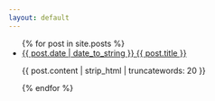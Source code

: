 ```yaml
---
layout: default
---
```


<ul class="list pa0">
  {% for post in site.posts %}
  <li class="mv2">
    <a href="{{ site.url }}{{ post.url }}" class="db pv1 link blue hover-mid-gray">
      <time class="fr silver ttu">{{ post.date | date_to_string }} </time>
      {{ post.title }}
    </a>
    <p>{{ post.content | strip_html | truncatewords: 20 }}</p>
  </li>
  {% endfor %}
</ul>
